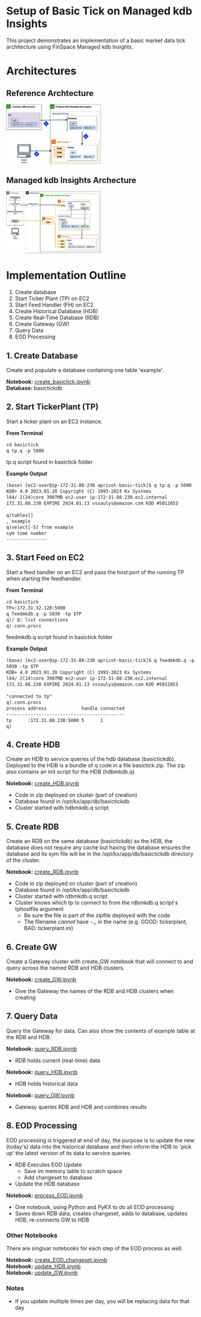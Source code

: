 # Setup of Basic Tick on Managed kdb Insights
This project demonstrates an implementation of a basic market data tick architecture using FinSpace Managed kdb Insights. 

# Architectures
## Reference Archtecture
<img src="Managed kdb Insights-HDB Migration.png"  width="50%">

## Managed kdb Insights Archecture
<img src="Managed kdb Insights-GA Architecture.png"  width="50%">

# Implementation Outline
1. Create database
2. Start Ticker Plant (TP) on EC2
3. Start Feed Handler (FH) on EC2 
4. Create Historical Database (HDB)
5. Create Real-Time Database (RDB)
6. Create Gateway (GW)
7. Query Data
8. EOD Processing


## 1. Create Database
Create and populate a database containing one table 'example'.

**Notebook:** [create_basictick.ipynb](create_basictick.ipynb)   
**Database:** basictickdb   

## 2. Start TickerPlant (TP) 
Start a ticker plant on an EC2 instance. 

**From Terminal**
```
cd basictick
q tp.q -p 5000
```
tp.q script found in basictick folder   

**Example Output**
```
(base) [ec2-user@ip-172-31-88-230 apricot-basic-tick]$ q tp.q -p 5000
KDB+ 4.0 2023.01.20 Copyright (C) 1993-2023 Kx Systems
l64/ 2(24)core 3907MB ec2-user ip-172-31-88-230.ec2.internal 172.31.88.230 EXPIRE 2024.01.13 vssaulys@amazon.com KOD #5012053

q)tables[]
,`example
q)select[-5] from example
sym time number
---------------
```

## 3. Start Feed on EC2
Start a feed handler on an EC2 and pass the host:port of the running TP when starting the feedhandler.

**From Terminal**
```
cd basictick
TP=:172.31.32.120:5000
q feedmkdb.q -p 5030 -tp $TP
q)/ Q: list connections
q).conn.procs

```
feedmkdb.q script found in basictick folder   

**Example Output**
```
(base) [ec2-user@ip-172-31-88-230 apricot-basic-tick]$ q feedmkdb.q -p 5030 -tp $TP
KDB+ 4.0 2023.01.20 Copyright (C) 1993-2023 Kx Systems
l64/ 2(24)core 3907MB ec2-user ip-172-31-88-230.ec2.internal 172.31.88.230 EXPIRE 2024.01.13 vssaulys@amazon.com KOD #5012053

"connected to tp"
q).conn.procs
process address             handle connected
--------------------------------------------
tp      :172.31.88.230:5000 5      1        
q)
```

## 4. Create HDB
Create an HDB to service queries of the hdb database (basictickdb). Deployed to the HDB is a bundle of q code in a file basictick.zip. The zip also contains an init script for the HDB (hdbmkdb.q)

**Notebook:** [create_HDB.ipynb](create_HDB.ipynb)    

- Code in zip deployed on cluster (part of creation)
- Database found in /opt/kx/app/db/basictickdb
- Cluster started with hdbmkdb.q script

## 5. Create RDB 
Create an RDB on the same database (basictickdb) as the HDB, the database does not require any cache but having the database ensures the database and its sym file will be in the /opt/kx/app/db/basictickdb directory of the cluster.

**Notebook:** [create_RDB.ipynb](create_RDB.ipynb)    

- Code in zip deployed on cluster (part of creation)
- Database found in /opt/kx/app/db/basictickdb
- Cluster started with rdbmkdb.q script
- Cluster knows which tp to connect to from the rdbmkdb.q script's tphostfile argument
  - Be sure the file is part of the zipfile deployed with the code
  - The filename *cannot* have -._ in the name (e.g. GOOD: tickerplant, BAD: tickerplant.ini)

## 6. Create GW
Create a Gateway cluster with create_GW notebook that will connect to and query across the named RDB and HDB clusters.

**Notebook:** [create_GW.ipynb](create_GW.ipynb)    

- Give the Gateway the names of the RDB and HDB clusters when creating

## 7. Query Data
Query the Gateway for data. Can also show the contents of example table at the RDB and HDB.

**Notebook:** [query_RDB.ipynb](query_RDB.ipynb)   
- RDB holds current (real-time) data

**Notebook:** [query_HDB.ipynb](query_HDB.ipynb)
- HDB holds historical data

**Notebook:** [query_GW.ipynb](query_GW.ipynb)
- Gateway queries RDB and HDB and combines results

## 8. EOD Processing
EOD processing is triggered at end of day, the purpose is to update the new (today's) data into the historical database and then inform the HDB to 'pick up' the latest version of its data to service queries.

- RDB Executes EOD Update
  - Save im memory table to scratch space
  - Add changeset to database
- Update the HDB database

**Notebook:** [process_EOD.ipynb](process_EOD.ipynb)
- One notebook, using Python and PyKX to do all EOD processing   
- Saves down RDB data, creates changeset, adds to database, updates HDB, re-connects GW to HDB   

### Other Notebooks
There are singluar notebooks for each step of the EOD process as well.


**Notebook:** [create_EOD_changeset.ipynb](create_EOD_changeset.ipynb)    
**Notebook:** [update_HDB.ipynb](update_HDB.ipynb)     
**Notebook:** [update_GW.ipynb](update_GW.ipynb)     

### Notes
- If you update multiple times per day, you will be replacing data for that day    
